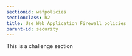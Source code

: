 ```yaml
---
sectionid: wafpolicies
sectionclass: h2
title: Use Web Application Firewall policies
parent-id: security
---
```


This is a challenge section

